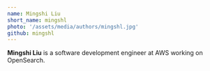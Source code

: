 ```yaml
---
name: Mingshi Liu
short_name: mingshl
photo: '/assets/media/authors/mingshl.jpg'
github: mingshl
---
```


**Mingshi Liu** is a software development engineer at AWS working on OpenSearch.